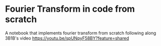 # Fourier Transform in code from scratch

A notebook that implements fourier transform from scratch following along 3B1B's video https://youtu.be/spUNpyF58BY?feature=shared
